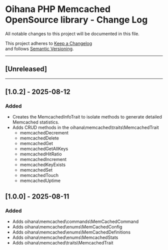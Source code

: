 # Oihana PHP Memcached OpenSource library - Change Log

All notable changes to this project will be documented in this file.

This project adheres to [Keep a Changelog](https://keepachangelog.com/en/1.0.0/)  
and follows [Semantic Versioning](https://semver.org/spec/v2.0.0.html).

---

## [Unreleased]

---

## [1.0.2] - 2025-08-12

### Added

- Creates the MemcachedInfoTrait to isolate methods to generate detailed Memcached statistics.
- Adds CRUD methods in the oihana\memcached\traits\MemcachedTrait
  - memcachedDecrement
  - memcachedDelete
  - memcachedGet
  - memcachedGetAllKeys
  - memcachedHitRatio
  - memcachedIncrement
  - memcachedKeyExists
  - memcachedSet
  - memcachedTouch
  - memcachedUptime
 

## [1.0.0] - 2025-08-11

### Added

- Adds oihana\memcached\commands\MemCachedCommand
- Adds oihana\memcached\enums\MemCachedConfig
- Adds oihana\memcached\enums\MemCachedDefinitions
- Adds oihana\memcached\enums\MemcachedStats
- Adds oihana\memcached\traits\MemcachedTrait

